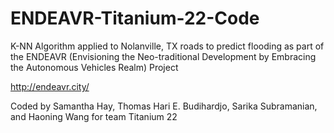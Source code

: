 # ENDEAVR-Titanium-22-Code
K-NN Algorithm applied to Nolanville, TX roads to predict flooding as part of the ENDEAVR (Envisioning the Neo-traditional Development by Embracing the Autonomous Vehicles Realm) Project

http://endeavr.city/

Coded by Samantha Hay, Thomas Hari E. Budihardjo, Sarika Subramanian, and Haoning Wang for team Titanium 22
